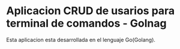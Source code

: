# Aplicacion CRUD de usarios para terminal de comandos - Golnag

Esta aplicacion esta desarrollada en el lenguaje Go(Golang).